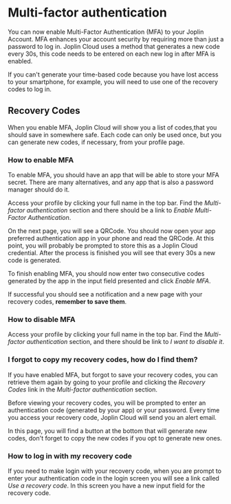 # Multi-factor authentication

You can now enable Multi-Factor Authentication (MFA) to your Joplin Account. MFA enhances your account security by requiring more than just a password to log in. Joplin Cloud uses a method that generates a new code every 30s, this code needs to be entered on each new log in after MFA is enabled.

If you can't generate your time-based code because you have lost access to your smartphone, for example, you will need to use one of the recovery codes to log in.

## Recovery Codes

When you enable MFA, Joplin Cloud will show you a list of codes,that you should save in somewhere safe. Each code can only be used once, but you can generate new codes, if necessary, from your profile page.

### How to enable MFA

To enable MFA, you should have an app that will be able to store your MFA secret.
There are many alternatives, and any app that is also a password manager should do it.

Access your profile by clicking your full name in the top bar. Find the *Multi-factor authentication* section and there should be a link to *Enable Multi-Factor Authentication*.

On the next page, you will see a QRCode. You should now open your app preferred authentication app in your phone and read the QRCode. At this point, you will probably be prompted to store this as a Joplin Cloud credential. After the process is finished you will see that every 30s a new code is generated.

To finish enabling MFA, you should now enter two consecutive codes generated by the app in the input field presented and click *Enable MFA*.

If successful you should see a notification and a new page with your recovery codes, **remember to save them**.

### How to disable MFA

Access your profile by clicking your full name in the top bar. Find the *Multi-factor authentication* section, and there should be link to *I want to disable it*.

### I forgot to copy my recovery codes, how do I find them?

If you have enabled MFA, but forgot to save your recovery codes, you can retrieve them again by going to your profile and clicking the *Recovery Codes* link in the *Multi-factor authentication* section.

Before viewing your recovery codes, you will be prompted to enter an authentication code (generated by your app) or your password. Every time you access your recovery code, Joplin Cloud will send you an alert email.

In this page, you will find a button at the bottom that will generate new codes, don't forget to copy the new codes if you opt to generate new ones.

### How to log in with my recovery code

If you need to make login with your recovery code, when you are prompt to enter your authentication code in the login screen you will see a link called *Use a recovery code*. In this screen you have a new input field for the recovery code.
